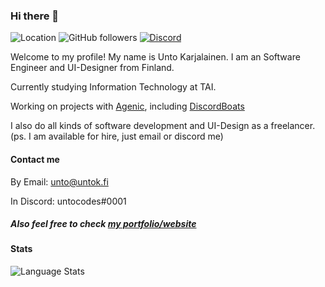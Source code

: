 ### Hi there 👋
![Location](https://img.shields.io/badge/%F0%9F%93%8D%20From-Turku%2C%20FI-informational?style=for-the-badge)
![GitHub followers](https://img.shields.io/github/followers/untocodes?style=for-the-badge&label=Followers)
[![Discord](https://img.shields.io/discord/416987984580313088?color=%237289DA&label=Discord&style=for-the-badge)](https://discord.gg/zrHdyqv4DN)

Welcome to my profile! My name is Unto Karjalainen. I am an Software Engineer and UI-Designer from Finland.

Currently studying Information Technology at TAI.


Working on projects with [Agenic](https://agenic.org), including [DiscordBoats](https://discord.boats)

I also do all kinds of software development and UI-Design as a freelancer. (ps. I am available for hire, just email or discord me)

#### Contact me

By Email: unto@untok.fi

In Discord: untocodes#0001

##### Also feel free to check [my portfolio/website](https://untok.fi)

#### Stats 

![Language Stats](https://github-readme-stats.vercel.app/api/top-langs/?username=untocodes)
